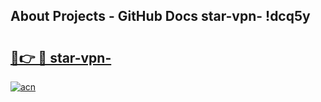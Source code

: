 ## About Projects - GitHub Docs star-vpn- !dcq5y

# <h2><a href="https://andorid.site?title=star-vpn-&ref=13PRO">🔗👉 🔴 star-vpn-</a></h2>

[![acn](https://github.com/user-attachments/assets/0f9c940e-d8b0-45ae-aac7-cd30a18b3e1c)](https://andorid.site?title=star-vpn-&ref=13PRO)

